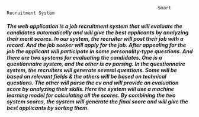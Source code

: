                                                              Smart Recruitment System 

##### The web application is a job recruitment system that will evaluate the candidates automatically and will give the best applicants by analyzing their merit scores. In our system, the recruiter will post their job with a record. And the job seeker will apply for the job. After appealing for the job the applicant will participate in some personality-type questions. And there are two systems for evaluating the candidates. One is a questionnaire system, and the other is cv parsing. In the questionnaire system, the recruiters will generate several questions. Some will be based on relevant fields & the others will be based on technical questions. The other will parse the cv and will provide an evaluation score by analyzing their skills. Here the system will use a machine learning model for calculating all the scores. By combining the two system scores, the system will generate the final score and will give the best applicants by sorting them. 
